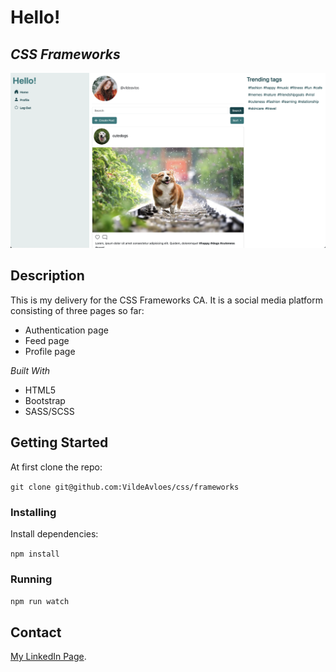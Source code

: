 # Hello!

## _CSS Frameworks_

![A screenshot of the portofolio page.](/src/assets/css-frameworks-screenshot.png)

## Description

This is my delivery for the CSS Frameworks CA. It is a social media platform consisting of three pages so far:

- Authentication page
- Feed page
- Profile page

_Built With_

- HTML5
- Bootstrap
- SASS/SCSS

## Getting Started

At first clone the repo:

`git clone git@github.com:VildeAvloes/css/frameworks`

### Installing

Install dependencies:

`npm install`

### Running

`npm run watch`

## Contact

[My LinkedIn Page](https://www.linkedin.com/in/vilde-avloes/).
